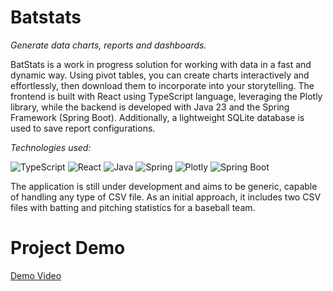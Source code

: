 # Batstats
*Generate data charts, reports and dashboards.*

BatStats is a work in progress solution for working with data in a fast and dynamic way. Using pivot tables, you can create charts interactively and effortlessly, then download them to incorporate into your storytelling. The frontend is built with React using TypeScript language, leveraging the Plotly library, while the backend is developed with Java 23 and the Spring Framework (Spring Boot). Additionally, a lightweight SQLite database is used to save report configurations.

*Technologies used:*

![TypeScript](https://img.shields.io/badge/TypeScript-3178C6?style=for-the-badge&logo=typescript&logoColor=white)
![React](https://img.shields.io/badge/React-20232A?style=for-the-badge&logo=react&logoColor=61DAFB)
![Java](https://img.shields.io/badge/Java-ED8B00?style=for-the-badge&logo=java&logoColor=white)
![Spring](https://img.shields.io/badge/Spring-6DB33F?style=for-the-badge&logo=spring&logoColor=white)
![Plotly](https://img.shields.io/badge/Plotly-3F4F75?style=for-the-badge&logo=plotly&logoColor=white)
![Spring Boot](https://img.shields.io/badge/Spring_Boot-6DB33F?style=for-the-badge&logo=springboot&logoColor=white)


The application is still under development and aims to be generic, capable of handling any type of CSV file. As an initial approach, it includes two CSV files with batting and pitching statistics for a baseball team.

# Project Demo

[Demo Video](https://github.com/user-attachments/assets/26b3ba88-8973-4eee-aee4-a28543d0f321)
